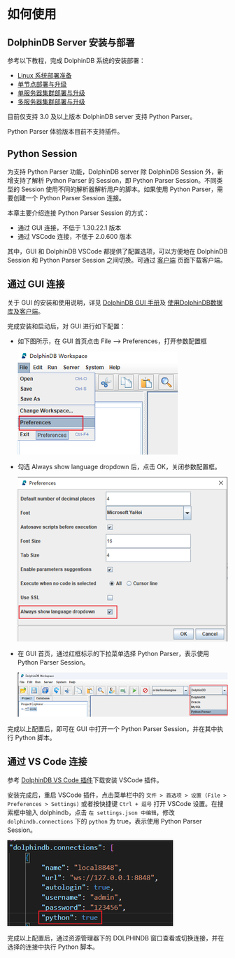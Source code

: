 # 如何使用

## DolphinDB Server 安装与部署

参考以下教程，完成 DolphinDB 系统的安装部署：

* [Linux 系统部署准备](../../tutorials/prep_linux_for_deploy.html)
* [单节点部署与升级](../../tutorials/standalone_server.html)
* [单服务器集群部署与升级](../../tutorials/single_machine_cluster_deploy.html)
* [多服务器集群部署与升级](../../tutorials/multi_machine_cluster_deployment.html)

目前仅支持 3.0 及以上版本 DolphinDB server 支持 Python Parser。

Python Parser 体验版本目前不支持插件。

## Python Session

为支持 Python Parser 功能，DolphinDB server 除 DolphinDB Session 外，新增支持了解析 Python Parser 的 Session，即 Python Parser Session。不同类型的 Session 使用不同的解析器解析用户的脚本。如果使用 Python Parser，需要创建一个 Python Parser Session 连接。

本章主要介绍连接 Python Parser Session 的方式：

* 通过 GUI 连接，不低于 1.30.22.1 版本
* 通过 VSCode 连接，不低于 2.0.600 版本

其中，GUI 和 DolphinDB VSCode 都提供了配置选项，可以方便地在 DolphinDB Session 和 Python Parser Session 之间切换。可通过 [客户端](https://dolphindb.cn/product#client) 页面下载客户端。

## 通过 GUI 连接

关于 GUI 的安装和使用说明，详见 [DolphinDB GUI 手册](../../db_distr_comp/gui.html)及 [使用DolphinDB数据库及客户端](../../getstarted/use_clients_server.html)。

完成安装和启动后，对 GUI 进行如下配置：

* 如下图所示，在 GUI 首页点击 File --> Preferences，打开参数配置框

  ![image](images/howtoUse/gui1.png)
* 勾选 Always show language dropdown 后，点击 OK，关闭参数配置框。

  ![image](images/howtoUse/gui2.png)
* 在 GUI 首页，通过红框标示的下拉菜单选择 Python Parser，表示使用 Python Parser Session。

  ![image](images/howtoUse/gui3.png)

完成以上配置后，即可在 GUI 中打开一个 Python Parser Session，并在其中执行 Python 脚本。

## 通过 VS Code 连接

参考 [DolphinDB VS Code 插件](../../db_distr_comp/vscode.html)下载安装 VSCode 插件。

安装完成后，重启 VSCode 插件，点击菜单栏中的 `文件 > 首选项 > 设置 (File > Preferences > Settings)` 或者按快捷键 `Ctrl + 逗号` 打开 VSCode 设置。在搜索框中输入 dolphindb，点击 `在 settings.json 中编辑`，修改 `dolphindb.connections`  下的 `python` 为 true，表示使用 Python Parser Session。

![image](images/howtoUse/vscode1.png)

完成以上配置后，通过资源管理器下的 DOLPHINDB 窗口查看或切换连接，并在选择的连接中执行 Python 脚本。

